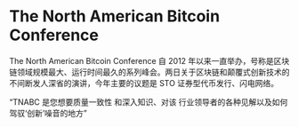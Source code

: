 # 

# The North American Bitcoin Conference

The North American Bitcoin Conference 自 2012 年以来一直举办，号称是区块链领域规模最大、运行时间最久的系列峰会。两日关于区块链和颠覆式创新技术的不间断发人深省的演讲，今年主要的议题是 STO 证券型代币发行、闪电网络。

“TNABC 是您想要质量一致性
和深入知识、对该
行业领导者的各种见解以及如何驾驭‘创新’噪音的地方”


